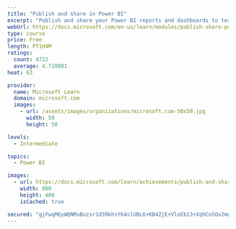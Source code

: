 ```yaml
---
title: "Publish and share in Power BI"
excerpt: "Publish and share your Power BI reports and dashboards to teammates in your organization or to everyone on the web."
webUrl: https://docs.microsoft.com/en-us/learn/modules/publish-share-power-bi/
type: course
price: Free
length: PT1H4M
ratings:
  count: 4722
  average: 4.720881
heat: 63

provider:
  name: Microsoft Learn
  domain: microsoft.com
  images:
    - url: /assets/images/organizations/microsoft.com-50x50.jpg
      width: 50
      height: 50

levels:
  - Intermediate

topics:
  - Power BI

images:
  - url: https://docs.microsoft.com/learn/achievements/publish-and-share-with-power-bi-desktop-social.png
    width: 800
    height: 400
    isCached: true

secured: "gjFwqMQyWQNMuBuzsr1d39khsY64slUBL6+KB4ZjE+VloEb13+XqhCoSOx2mghghJPPULfrKs0wK771Env8RibblrSLr9T52a/M95mxMYsIsc7otfd86EM9Kz3obCUFQxJ+q1+CB9x/0h4FeKXG6rRt5QjYTdKub9xXaG2j4R+L0JbzjODGmCJjB92ZW41HvjXx8PLkbi5uw3Ju823V8dboF9c48CtyT4/6jSJzHwonA54XVYJInzXlzDTE8R7uWQMGOHIESVGbRb+0UQ/wlQqyV2gxW/0MVpQexJJPudNPj0lcuFmuN1WPRnw+TS0kG84FKPSMAnRkkfmWsEW9ZdPtEHxXg+qtORrf3ctQ+nKHzIbo45nCj2PhxXafWsq4tpbZK/buTk/ZRUodqBd2SxhJRbaPOCQ3mdm3Ffd4IJuM=;h3SnmvTwAkTJJr54iMIIKA=="
---
```


